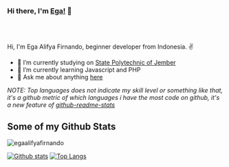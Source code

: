 ### Hi there, I'm [Ega!](https://egaalifyafirnando.github.io) 👋

<br />
<br />

Hi, I'm Ega Alifya Firnando, beginner developer from Indonesia. ✌

- 📝 I’m currently studying on [State Polytechnic of Jember](https://www.polije.ac.id/)
- 🎯 I’m currently learning Javascript and PHP
- 💬 Ask me about anything [here](mailto:ega.alfy@gmail.com)


*NOTE: Top languages does not indicate my skill level or something like that, it's a github metric of which languages i have the most code on github, it's a new feature of [github-readme-stats](https://github.com/egaalifyafirnando/github-readme-stats)*

## Some of my Github Stats
<p align=left> <img src=https://komarev.com/ghpvc/?username=egaalifyafirnando alt=egaalifyafirnando /> </p>

[![Github stats](https://github-readme-stats.vercel.app/api?username=egaalifyafirnando&show_icons=true&include_all_commits=true)](https://github.com/egaalifyafirnando/github-readme-stats)
[![Top Langs](https://github-readme-stats.vercel.app/api/top-langs/?username=egaalifyafirnando&layout=compact)](https://github.com/egaalifyafirnando/github-readme-stats)

